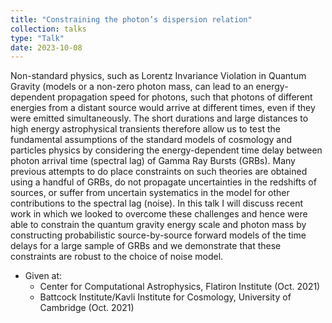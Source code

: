 ```yaml
---
title: "Constraining the photon’s dispersion relation"
collection: talks
type: "Talk"
date: 2023-10-08
---
```


Non-standard physics, such as Lorentz Invariance Violation in Quantum Gravity (models or a non-zero photon mass, can lead to an energy-dependent propagation speed for photons, such that photons of different energies from a distant source would arrive at different times, even if they were emitted simultaneously. The short durations and large distances to high energy astrophysical transients therefore allow us to test the fundamental assumptions of the standard models of cosmology and particles physics by considering the energy-dependent time delay between photon arrival time (spectral lag) of Gamma Ray Bursts (GRBs). Many previous attempts to do place constraints on such theories are obtained using a handful of GRBs, do not propagate uncertainties in the redshifts of sources, or suffer from uncertain systematics in the model for other contributions to the spectral lag (noise). In this talk I will discuss recent work in which we looked to overcome these challenges and hence were able to constrain the quantum gravity energy scale and photon mass by constructing probabilistic source-by-source forward models of the time delays for a large sample of GRBs and we demonstrate that these constraints are robust to the choice of noise model.

* Given at:
  * Center for Computational Astrophysics, Flatiron Institute (Oct. 2021)
  * Battcock Institute/Kavli Institute for Cosmology, University of Cambridge (Oct. 2021)
